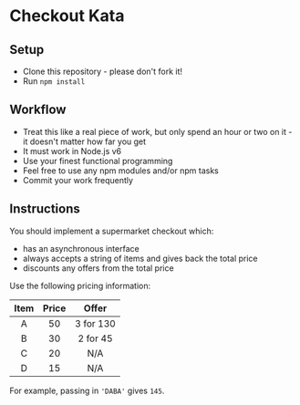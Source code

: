 # Checkout Kata

## Setup
- Clone this repository - please don't fork it!
- Run `npm install`

## Workflow
- Treat this like a real piece of work, but only spend an hour or two on it - it doesn't matter how far you get
- It must work in Node.js v6
- Use your finest functional programming
- Feel free to use any npm modules and/or npm tasks
- Commit your work frequently

## Instructions
You should implement a supermarket checkout which:
- has an asynchronous interface
- always accepts a string of items and gives back the total price
- discounts any offers from the total price

Use the following pricing information:

| Item  | Price | Offer     |
| :---: | :---: | :---:     |
| A     | 50    | 3 for 130 |
| B     | 30    | 2 for 45  |
| C     | 20    | N/A       |
| D     | 15    | N/A       |

For example, passing in `'DABA'` gives `145`.

